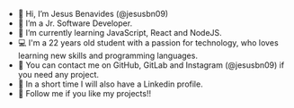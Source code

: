 - 👋 Hi, I’m Jesus Benavides (@jesusbn09)
- 🪪 I’m a Jr. Software Developer.
- 🌱 I’m currently learning JavaScript, React and NodeJS.
- 💻 I'm a 22 years old student with a passion for technology, who loves learning new skills and programming languages.
- 📩 You can contact me on GitHub, GitLab and Instagram (@jesusbn09) if you need any project.
- 🧾 In a short time I will also have a Linkedin profile.
- 🙌 Follow me if you like my projects!!

<!---
jesusbn09/jesusbn09 is a ✨ special ✨ repository because its `README.md` (this file) appears on your GitHub profile.
You can click the Preview link to take a look at your changes.
--->
